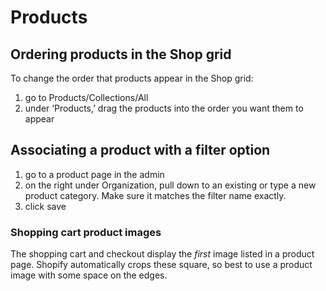 # Products

## Ordering products in the Shop grid
To change the order that products appear in the Shop grid:
1. go to Products/Collections/All
2. under ‘Products,’ drag the products into the order you want them to appear

## Associating a product with a filter option
1. go to a product page in the admin
2. on the right under Organization, pull down to an existing or type a new product category. Make sure it matches the filter name exactly.
3. click save

### Shopping cart product images
The shopping cart and checkout display the *first* image listed in a product page. Shopify automatically crops these square, so best to use a product image with some space on the edges.